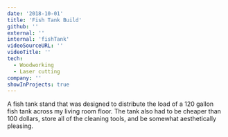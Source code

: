 ```yaml
---
date: '2018-10-01'
title: 'Fish Tank Build'
github: ''
external: ''
internal: 'fishTank'
videoSourceURL: ''
videoTitle: ''
tech:
  - Woodworking
  - Laser cutting
company: ''
showInProjects: true
---
```


A fish tank stand that was designed to distribute the load of a 120 gallon fish tank across my living room floor. The tank also had to be cheaper than 100 dollars, store all of the cleaning tools, and be somewhat aesthetically pleasing.
